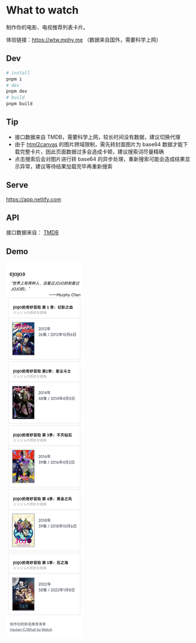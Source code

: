 # What to watch

制作你的电影、电视推荐列表卡片。

体验链接：https://wtw.mphy.me （数据来自国外，需要科学上网）

## Dev

```bash
# install
pnpm i
# dev
pnpm dev
# build
pnpm build
```

## Tip

- 接口数据来自 TMDB，需要科学上网，较长时间没有数据，建议切换代理
- 由于 [html2canvas](https://github.com/niklasvh/html2canvas#how-does-it-work) 的图片跨域限制，需先转封面图片为 base64 数据才能下载完整卡片，因此页面数据过多会造成卡顿，建议搜索词尽量精确
- 点击搜索后会对图片进行转 base64 的异步处理，重新搜索可能会造成结果显示异常，建议等待结果加载完毕再重新搜索

## Serve

https://app.netlify.com

## API

接口数据来自： [TMDB](https://www.themoviedb.org/settings/api)

## Demo


<img src='./.github/img/jojo.jpg' />
